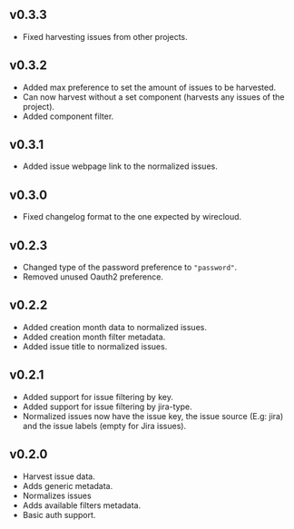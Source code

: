 ## v0.3.3

- Fixed harvesting issues from other projects.

## v0.3.2

- Added max preference to set the amount of issues to be harvested.
- Can now harvest without a set component (harvests any issues of the project).
- Added component filter.

## v0.3.1

- Added issue webpage link to the normalized issues.

## v0.3.0

- Fixed changelog format to the one expected by wirecloud.

## v0.2.3

- Changed type of the password preference to `"password"`.
- Removed unused Oauth2 preference.

## v0.2.2

- Added creation month data to normalized issues.
- Added creation month filter metadata.
- Added issue title to normalized issues.

## v0.2.1

- Added support for issue filtering by key.
- Added support for issue filtering by jira-type.
- Normalized issues now have the issue key, the issue source (E.g: jira) and the issue labels (empty for Jira issues).


## v0.2.0 

- Harvest issue data.
- Adds generic metadata.
- Normalizes issues
- Adds available filters metadata.
- Basic auth support.
